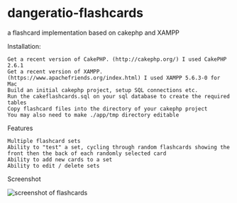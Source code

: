 # dangeratio-flashcards

a flashcard implementation based on cakephp and XAMPP

Installation:

    Get a recent version of CakePHP. (http://cakephp.org/) I used CakePHP 2.6.1
    Get a recent version of XAMPP.  (https://www.apachefriends.org/index.html) I used XAMPP 5.6.3-0 for Mac
    Build an initial cakephp project, setup SQL connections etc.
    Run the cakeflashcards.sql on your sql database to create the required tables
    Copy flashcard files into the directory of your cakephp project
    You may also need to make ./app/tmp directory editable

Features

    Multiple flashcard sets
    Ability to "test" a set, cycling through random flashcards showing the front then the back of each randomly selected card
    Ability to add new cards to a set
    Ability to edit / delete sets

Screenshot

![screenshot of flashcards](http://i.imgur.com/JFufEsx.png)
